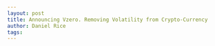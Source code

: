 ```yaml
---
layout: post
title: Announcing Vzero. Removing Volatility from Crypto-Currency
author: Daniel Rice
tags: 
---
```

